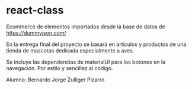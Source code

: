 # react-class

Ecommerce de elementos importados desde la base de datos de https://dummyjson.com/

En la entrega final del proyecto se basará en artículos y productos de una tienda de mascotas dedicada especialmente a aves.

Se incluye las dependencias de materialUI para los botones en la navegación. Por estilo y sencillez al código.

Alumno: Bernardo Jorge Zulliger Pizarro